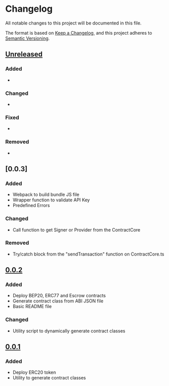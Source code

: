 # Changelog

All notable changes to this project will be documented in this file.

The format is based on [Keep a Changelog](https://keepachangelog.com/en/1.0.0/),
and this project adheres to [Semantic Versioning](https://semver.org/spec/v2.0.0.html).

## [Unreleased]

### Added

- 

### Changed

- 

### Fixed

-

### Removed

-

## [0.0.3]

### Added

- Webpack to build bundle JS file
- Wrapper function to validate API Key
- Predefined Errors

### Changed

- Call function to get Signer or Provider from the ContractCore

### Removed

- Try/catch block from the "sendTransaction" function on ContractCore.ts

## [0.0.2]

### Added

- Deploy BEP20, ERC77 and Escrow contracts
- Generate contract class from ABI JSON file
- Basic README file

### Changed

- Utility script to dynamically generate contract classes

## [0.0.1]

### Added

- Deploy ERC20 token
- Utility to generate contract classes

[unreleased]: https://github.com/FlexsibleLLC/flexsmart-app/compare/v0.0.3...HEAD
[0.0.2]: https://github.com/FlexsibleLLC/flexsmart-app/compare/v0.0.2...v0.0.3
[0.0.2]: https://github.com/FlexsibleLLC/flexsmart-app/compare/v0.0.1...v0.0.2
[0.0.1]: https://github.com/FlexsibleLLC/flexsmart-app/compare/v0.0.1...HEAD

